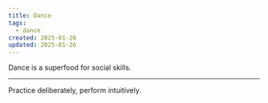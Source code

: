 ```yaml
---
title: Dance
tags: 
  - dance
created: 2025-01-26
updated: 2025-01-26
---
```


Dance is a superfood for social skills.

---

Practice deliberately, perform intuitively.
